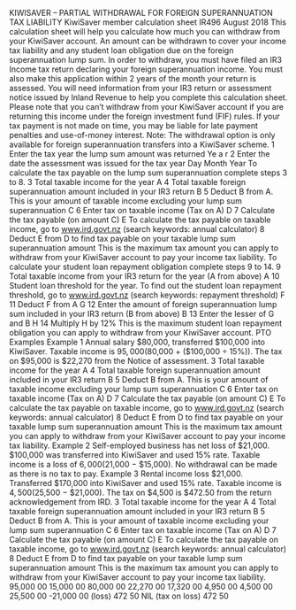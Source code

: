 KIWISAVER – PARTIAL WITHDRAWAL FOR FOREIGN SUPERANNUATION TAX LIABILITY KiwiSaver member calculation sheet IR496 August 2018 This calculation sheet will help you calculate how much you can withdraw from your KiwiSaver account. An amount can be withdrawn to cover your income tax liability and any student loan obligation due on the foreign superannuation lump sum. In order to withdraw, you must have filed an IR3 Income tax return declaring your foreign superannuation income. You must also make this application within 2 years of the month your return is assessed. You will need information from your IR3 return or assessment notice issued by Inland Revenue to help you complete this calculation sheet. Please note that you can’t withdraw from your KiwiSaver account if you are returning this income under the foreign investment fund (FIF) rules. If your tax payment is not made on time, you may be liable for late payment penalties and use-of-money interest. Note: The withdrawal option is only available for foreign superannuation transfers into a KiwiSaver scheme. 1 Enter the tax year the lump sum amount was returned Ye a r 2 Enter the date the assessment was issued for the tax year Day Month Year To calculate the tax payable on the lump sum superannuation complete steps 3 to 8. 3 Total taxable income for the year A 4 Total taxable foreign superannuation amount included in your IR3 return B 5 Deduct B from A. This is your amount of taxable income excluding your lump sum superannuation C 6 Enter tax on taxable income (Tax on A) D 7 Calculate the tax payable (on amount C) E To calculate the tax payable on taxable income, go to www.ird.govt.nz (search keywords: annual calculator) 8 Deduct E from D to find tax payable on your taxable lump sum superannuation amount This is the maximum tax amount you can apply to withdraw from your KiwiSaver account to pay your income tax liability. To calculate your student loan repayment obligation complete steps 9 to 14. 9 Total taxable income from your IR3 return for the year (A from above) A 10 Student loan threshold for the year. To find out the student loan repayment threshold, go to www.ird.govt.nz (search keywords: repayment threshold) F 11 Deduct F from A G 12 Enter the amount of foreign superannuation lump sum included in your IR3 return (B from above) B 13 Enter the lesser of G and B H 14 Multiply H by 12% This is the maximum student loan repayment obligation you can apply to withdraw from your KiwiSaver account. PTO Examples Example 1 Annual salary $80,000, transferred $100,000 into KiwiSaver. Taxable income is $95,000 ($80,000 + ($100,000 ÷ 15%)). The tax on $95,000 is $22,270 from the Notice of assessment. 3 Total taxable income for the year A 4 Total taxable foreign superannuation amount included in your IR3 return B 5 Deduct B from A. This is your amount of taxable income excluding your lump sum superannuation C 6 Enter tax on taxable income (Tax on A) D 7 Calculate the tax payable (on amount C) E To calculate the tax payable on taxable income, go to www.ird.govt.nz (search keywords: annual calculator) 8 Deduct E from D to find tax payable on your taxable lump sum superannuation amount This is the maximum tax amount you can apply to withdraw from your KiwiSaver account to pay your income tax liability. Example 2 Self-employed business has net loss of $21,000. $100,000 was transferred into KiwiSaver and used 15% rate. Taxable income is a loss of $6,000 ($21,000 − $15,000). No withdrawal can be made as there is no tax to pay. Example 3 Rental income loss $21,000. Transferred $170,000 into KiwiSaver and used 15% rate. Taxable income is $4,500 ($25,500 − $21,000). The tax on $4,500 is $472.50 from the return acknowledgement from IRD. 3 Total taxable income for the year A 4 Total taxable foreign superannuation amount included in your IR3 return B 5 Deduct B from A. This is your amount of taxable income excluding your lump sum superannuation C 6 Enter tax on taxable income (Tax on A) D 7 Calculate the tax payable (on amount C) E To calculate the tax payable on taxable income, go to www.ird.govt.nz (search keywords: annual calculator) 8 Deduct E from D to find tax payable on your taxable lump sum superannuation amount This is the maximum tax amount you can apply to withdraw from your KiwiSaver account to pay your income tax liability. 95,000 00 15,000 00 80,000 00 22,270 00 17,320 00 4,950 00 4,500 00 25,500 00 -21,000 00 (loss) 472 50 NIL (tax on loss) 472 50